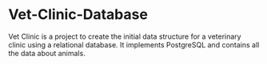 # Vet-Clinic-Database
Vet Clinic is a project to create the initial data structure for a veterinary clinic using a relational database. It implements PostgreSQL and contains all the data about animals.
